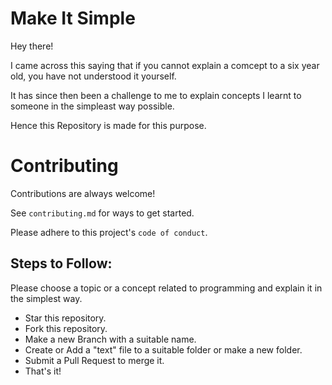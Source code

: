 
# Make It Simple

Hey there!

I came across this saying that if you cannot explain a comcept to a six year old, you have not understood it yourself.

It has since then been a challenge to me to explain concepts I learnt to someone in the simpleast way possible.

Hence this Repository is made for this purpose.




# Contributing

Contributions are always welcome!

See `contributing.md` for ways to get started.

Please adhere to this project's `code of conduct`.


## Steps to Follow: 
Please choose a topic or a concept related to programming and explain it in the simplest way.

* Star this repository. 
* Fork this repository.
* Make a new Branch with a suitable name.
* Create or Add a "text" file to a suitable folder or make a new folder.
* Submit a Pull Request to merge it.
* That's it!

